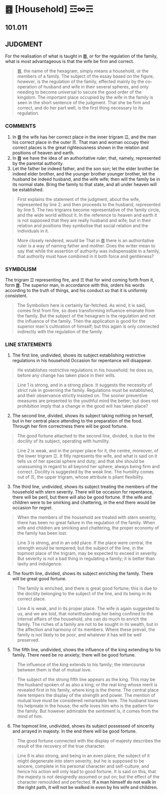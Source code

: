 # ䷤ [Household] ☲∞☴

## 101.011

## JUDGMENT

For the realisation of what is taught in ䷤, or for the regulation of the family, what is most advantageous is that the wife be firm and correct.

> ䷤, the name of the hexagram, simply means a household, or the members of a family. The subject of the essay based on the figure, however, is the regulation of the family, effected mainly by the co-operation of husband and wife in their several spheres, and only needing to become universal to secure the good order of the kingdom. The important place occupied by the wife in the family is seen in the short sentence of the judgment. That she be firm and correct, and do her part well, is the first thing necessary to its regulation.

### COMMENTS

1. In ䷤ the wife has her correct place in the inner trigram ☲, and the man his correct place in the outer ☴. That man and woman occupy their correct places is the great righteousness shown in the relation and positions of heaven and earth.
2. In ䷤ we have the idea of an authoritative ruler; that, namely, represented by the parental authority.
3. Let the father be indeed father, and the son son; let the elder brother be indeed elder brother, and the younger brother younger brother, let the husband be indeed husband, and the wife wife; then will the family be in its normal state. Bring the family to that state, and all under heaven will be established.

> First explains the statement of the judgment, about the wife, represented by line 2; and then proceeds to the husband, represented by line 5. The two trigrams become representative of the family circle, and the wide world without it. In the reference to heaven and earth it is not supposed that they are really husband and wife; but in their relation and positions they symbolise that social relation and the individuals in it.

> More closely rendered, would be That in ䷤ there is an authoritative ruler is a way of naming father and mother. Does the writer mean to say that while the assertion of authority was indispensable in a family, that authority must have combined in it both force and gentleness?

### SYMBOLISM

The trigram ☲ representing fire, and ☴ that for wind coming forth from it, form ䷤. The superior man, in accordance with this, orders his words according to the truth of things, and his conduct so that it is uniformly consistent.

> The Symbolism here is certainly far-fetched. As wind, it is said, comes first from fire, so does transforming influence emanate from the family. But the subject of the hexagram is the regulation and not the influence of the family. Then the application is good for the superior man's cultivation of himself; but this again is only connected indirectly with the regulation of the family.

### LINE STATEMENTS

1. The first line, undivided, shows its subject establishing restrictive regulations in his household Occasion for repentance will disappear.

> He establishes restrictive regulations in his household; he does so, before any change has taken place in their wills.

> Line 1 is strong, and in a strong place. It suggests the necessity of strict rule in governing the family. Regulations must be established, and their observance strictly insisted on. The sooner preventive measures are presented to the youthful mind the better; but does not prohibition imply that a change in the good will has taken place?

2. The second line, divided, shows its subject taking nothing on herself, but in her central place attending to the preparation of the food. Through her firm correctness there will be good fortune.

> The good fortune attached to the second line, divided, is due to the docility of its subject, operating with humility.

> Line 2 is weak, and in the proper place for it, the centre, moreover, of the lower trigram ☲. It fitly represents the wife, and what is said on it tells us of her special sphere and duty; and that she should be unassuming in regard to all beyond her sphere; always being firm and correct. Docility is suggested by the weak line. The humility comes out of ☴, the upper trigram, whose attribute is pliant flexibility.

3. The third line, undivided, shows its subject treating the members of the household with stern severity. There will be occasion for repentance, there will be peril, but there will also be good fortune. If the wife and children were to be smirking and chattering, in the end there would be occasion for regret.

> When the members of the household are treated with stern severity, there has been no great failure in the regulation of the family. When wife and children are smirking and chattering, the proper economy of the family has been lost.

> Line 3 is strong, and in an odd place. If the place were central, the strength would be tempered; but the subject of the line, in the topmost place of the trigram, may be expected to exceed in severity. But severity is not a bad thing in regulating a family; it is better than laxity and indulgence.

4. The fourth line, divided, shows its subject enriching the family. There will be great good fortune.

> The family is enriched, and there is great good fortune; this is due to the docility belonging to the subject of the line, and its being in its correct place.

> Line 4 is weak, and in its proper place. The wife is again suggested to us, and we are told, that notwithstanding her being confined to the internal affairs of the household, she can do much to enrich the family. The riches of a family are not to be sought in its wealth, but in the affection and harmony of its members. Where these prevail, the family is not likely to be poor, and whatever it has will be well preserved.

5. The fifth line, undivided, shows the influence of the king extending to his family. There need be no anxiety; there will be good fortune.

> The influence of the king extends to his family; the intercourse between them is that of mutual love.

> The subject of the strong fifth line appears as the king. This may be the husband spoken of as also a king; or the real king whose merit is revealed first in his family, where king is the theme. The central place here tempers the display of the strength and power. The mention of mutual love must be considered remarkable here. The husband loves his helpmate in the house; the wife loves him who is the pattern for the family. But however admirable the sentiment is, it comes from the mind of him.

6. The topmost line, undivided, shows its subject possessed of sincerity and arrayed in majesty. In the end there will be good fortune.

> The good fortune connected with the display of majesty describes the result of the recovery of the true character.

> Line 6 is also strong, and being in an even place, the subject of it might degenerate into stern severity, but he is supposed to be sincere, complete in his personal character and self-culture, and hence his action will only lead to good fortune. It is said on this, that the majesty is not designedly assumed or put on; but the effect of the character remoulded and perfected. **If a man himself do not walk in the right path, it will not be walked in even by his wife and children.**
